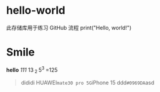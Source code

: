 # hello-world
此存储库用于练习 GitHub 流程
print("Hello, world!")
# Smile
**hello**
_111_
13<sub> 2 </sub>
5<sup>3 </sup>=125
>dididi
HUAWEI`mate30 pro 5G`iPhone 15
ddd`#0969DA`asd
